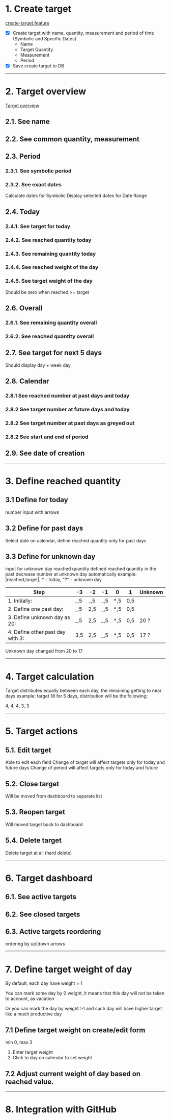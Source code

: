 # 1. Create target

[create-target.feature](cypress/e2e/create-target.feature)

- [x] Create target with name, quantity, measurement and period of time (Symbolic and Specific Dates)
  - Name
  - Target Quantity
  - Measurement
  - Period
- [x] Save create target to DB

---

# 2. Target overview

[Target overview](cypress/e2e/target-overview.feature)

## 2.1. See name

## 2.2. See common quantity, measurement

## 2.3. Period

### 2.3.1. See symbolic period

### 2.3.2. See exact dates

Calculate dates for Symbolic
Display selected dates for Date Range

## 2.4. Today

### 2.4.1. See target for today

### 2.4.2. See reached quantity today

### 2.4.3. See remaining quantity today

### 2.4.4. See reached weight of the day

### 2.4.5. See target weight of the day

Should be zero when reached >= target

## 2.6. Overall

### 2.6.1. See remaining quantity overall

### 2.6.2. See reached quantity overall

## 2.7. See target for next 5 days

Should display day + week day

## 2.8. Calendar

### 2.8.1 See reached number at past days and today

### 2.8.2 See target number at future days and today

### 2.8.2 See target number at past days as greyed out

### 2.8.2 See start and end of period

## 2.9. See date of creation

---

# 3. Define reached quantity

## 3.1 Define for today

number input with arrows

## 3.2 Define for past days

Select date on calendar, define reached quantity only for past days

## 3.3 Define for unknown day

input for unknown day reached quantity
defined reached quantity in the past decrease number at unknown day automatically
example: |reached,target|, * - today, "?" - unknown day

| Step                             | -3  | -2  | -1  | 0   | 1   | Unknown |
|----------------------------------|-----|-----|-----|-----|-----|---------|
| 1. Initially:                    | _,5 | _,5 | _,5 | *,5 | 0,5 |         |
| 2. Define one past day:          | _,5 | 2,5 | _,5 | *,5 | 0,5 |         |
| 3. Define unknown day as 20:     | _,5 | 2,5 | _,5 | *,5 | 0,5 | 20 ?    | 
| 4. Define other past day with 3: | 3,5 | 2,5 | _,5 | *,5 | 0,5 | 17 ?    | 

Unknown day changed from 20 to 17

---

# 4. Target calculation

Target distributes equally between each day, the remaining getting to near days
example: target 18 for 5 days, distribution will be the following:

4, 4, 4, 3, 3

---

# 5. Target actions

## 5.1. Edit target

Able to edit each field
Change of target will affect targets only for today and future days
Change of period will affect targets only for today and future

## 5.2. Close target

Will be moved from dashboard to separate list

## 5.3. Reopen target

Will moved target back to dashboard

## 5.4. Delete target

Delete target at all (hard delete)

---

# 6. Target dashboard

## 6.1. See active targets

## 6.2. See closed targets

## 6.3. Active targets reordering

ordering by up|down arrows

---

# 7. Define target weight of day

By default, each day have weight = 1

You can mark some day by 0 weight,
it means that this day will not be taken to account, as vacation

Or you can mark the day by weight >1
and such day will have higher target like a much productive day

## 7.1 Define target weight on create/edit form

min 0, max 3

1. Enter target weight
2. Click to day on calendar to set weight

## 7.2 Adjust current weight of day based on reached value.

---

# 8. Integration with GitHub
